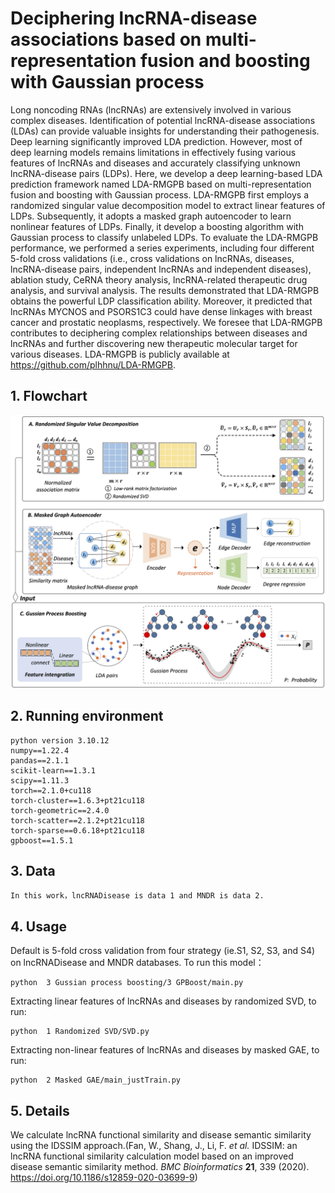 # Deciphering lncRNA-disease associations based on multi-representation fusion and boosting with Gaussian process

Long noncoding RNAs (lncRNAs) are extensively involved in various complex diseases. Identification of potential lncRNA-disease associations (LDAs) can provide valuable insights for understanding their pathogenesis. Deep learning significantly improved LDA prediction. However, most of deep learning models remains limitations in effectively fusing various features of lncRNAs and diseases and accurately classifying unknown lncRNA-disease pairs (LDPs). Here, we develop a deep learning-based LDA prediction framework named LDA-RMGPB based on multi-representation fusion and boosting with Gaussian process. LDA-RMGPB first employs a randomized singular value decomposition model to extract linear features of LDPs. Subsequently, it adopts a masked graph autoencoder to learn nonlinear features of LDPs. Finally, it develop a boosting algorithm with Gaussian process to classify unlabeled LDPs. To evaluate the LDA-RMGPB performance, we performed a series experiments, including four different 5-fold cross validations (i.e., cross validations on lncRNAs, diseases, lncRNA-disease pairs, independent lncRNAs and independent diseases), ablation study, CeRNA theory analysis, lncRNA-related therapeutic drug analysis, and survival analysis. The results demonstrated that LDA-RMGPB obtains the powerful LDP classification ability. Moreover, it predicted  that lncRNAs MYCNOS and PSORS1C3 could have dense linkages with breast cancer and prostatic neoplasms, respectively. We foresee that LDA-RMGPB contributes to deciphering complex relationships between diseases and lncRNAs and further discovering new therapeutic molecular target for various diseases. LDA-RMGPB is publicly available at https://github.com/plhhnu/LDA-RMGPB.

## 1. Flowchart

![Figure 1:The flowchart of LDA-RMGPB](flowchart.png)

## 2. Running environment

```
python version 3.10.12
numpy==1.22.4
pandas==2.1.1
scikit-learn==1.3.1
scipy==1.11.3    
torch==2.1.0+cu118
torch-cluster==1.6.3+pt21cu118
torch-geometric==2.4.0
torch-scatter==2.1.2+pt21cu118
torch-sparse==0.6.18+pt21cu118
gpboost==1.5.1
```

## 3. Data

```
In this work，lncRNADisease is data 1 and MNDR is data 2.
```

## 4. Usage

Default is 5-fold cross validation from four strategy (ie.S1, S2, S3, and S4) on lncRNADisease and MNDR databases. To run this model：

```
python  3 Gussian process boosting/3 GPBoost/main.py
```

Extracting linear features of lncRNAs and diseases by randomized SVD, to run:

```
python  1 Randomized SVD/SVD.py
```

Extracting non-linear features of lncRNAs and diseases by masked GAE, to run:

```
python  2 Masked GAE/main_justTrain.py
```

## 5. Details

We calculate lncRNA functional similarity and disease semantic similarity using the IDSSIM approach.(Fan, W., Shang, J., Li, F. *et al.* IDSSIM: an lncRNA functional similarity calculation model based on an improved disease semantic similarity method. *BMC Bioinformatics* **21**, 339 (2020). https://doi.org/10.1186/s12859-020-03699-9)
